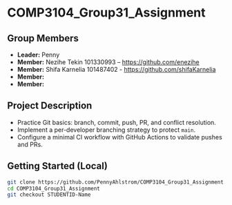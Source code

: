 # COMP3104_Group31_Assignment

## Group Members
- **Leader:** Penny 
- **Member:** Nezihe Tekin 101330993 – https://github.com/enezihe
- **Member:** Shifa Karnelia 101487402 - https://github.com/shifaKarnelia
- **Member:** 
- **Member:** 


## Project Description
- Practice Git basics: branch, commit, push, PR, and conflict resolution.
- Implement a per-developer branching strategy to protect `main`.
- Configure a minimal CI workflow with GitHub Actions to validate pushes and PRs.

## Getting Started (Local)
```bash
git clone https://github.com/PennyAhlstrom/COMP3104_Group31_Assignment.git
cd COMP3104_Group31_Assignment
git checkout STUDENTID-Name   
